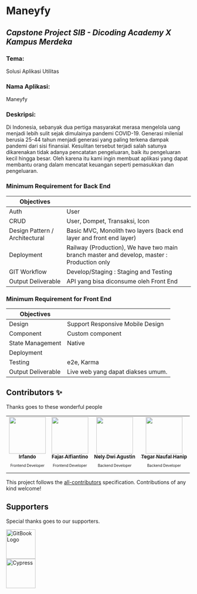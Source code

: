 # Maneyfy
## _Capstone Project SIB - Dicoding Academy X Kampus Merdeka_

### Tema:
Solusi Aplikasi Utilitas

### Nama Aplikasi:
Maneyfy

### Deskripsi:
Di Indonesia, sebanyak dua pertiga masyarakat merasa mengelola uang menjadi lebih sulit sejak dimulainya pandemi COVID-19. Generasi milenial berusia 25-44 tahun menjadi generasi yang paling terkena dampak pandemi dari sisi finansial. Kesulitan tersebut terjadi salah satunya dikarenakan tidak adanya pencatatan pengeluaran, baik itu pengeluaran kecil hingga besar. Oleh karena itu kami ingin membuat aplikasi yang dapat membantu orang dalam mencatat keuangan seperti pemasukkan dan pengeluaran.

### Minimum Requirement for Back End

| Objectives |  |
| ------ | ------ |
| Auth | User |
| CRUD | User, Dompet, Transaksi, Icon |
| Design Pattern / Architectural | Basic MVC, Monolith two layers (back end layer and front end layer) |
| Deployment | Railway (Production), We have two main branch master and develop, master : Production only |
| GIT Workflow | Develop/Staging : Staging and Testing |
| Output Deliverable | API yang bisa diconsume oleh Front End |

### Minimum Requirement for Front End

| Objectives |  |
| ------ | ------ |
| Design | Support Responsive Mobile Design |
| Component | Custom component |
| State Management | Native |
| Deployment |  |
| Testing | e2e, Karma |
| Output Deliverable | Live web yang dapat diakses umum. |

## Contributors ✨

Thanks goes to these wonderful people

<!-- ALL-CONTRIBUTORS-LIST:START - Do not remove or modify this section -->
<!-- prettier-ignore-start -->
<!-- markdownlint-disable -->
<table>
  <tr>
    <td align="center"><a href="https://github.com/IrfandoAritonang"><img src="https://avatars.githubusercontent.com/u/75372211?v=4" width="100px;" alt=""/><br /><sub><b>Irfando</b></sub></a><br /><p style="font-size:10px">Frontend Developer</p></td>
    <td align="center"><a href="https://github.com/fajaralf"><img src="https://avatars.githubusercontent.com/u/91827168?v=4" width="100px;" alt=""/><br /><sub><b>Fajar Alfiantino</b></sub></a><br /><p style="font-size:10px">Frontend Developer</p></td>
    <td align="center"><a href="https://github.com/nee18"><img src="https://avatars.githubusercontent.com/u/99226926?v=4" width="100px;" alt=""/><br /><sub><b>Nely Dwi Agustin</b></sub></a><br /><p style="font-size:10px">Backend Developer</p></td>
    <td align="center"><a href="https://github.com/TegarNH"><img src="https://avatars.githubusercontent.com/u/55114771?v=4" width="100px;" alt=""/><br /><sub><b>Tegar Naufal Hanip</b></sub></a><br /><p style="font-size:10px">Backend Developer</p></td>
  </tr>
</table>

<!-- markdownlint-restore -->
<!-- prettier-ignore-end -->

<!-- ALL-CONTRIBUTORS-LIST:END -->

This project follows the [all-contributors](https://github.com/all-contributors/all-contributors) specification. Contributions of any kind welcome!

## Supporters

Special thanks goes to our supporters.

<p>
  <a href="https://www.gitbook.com/" target="_blank" rel="noopener noreferrer"><img height="80" src="https://kampusmerdeka.kemdikbud.go.id/static/media/logo-white@2x.5330316a.webp" alt="GitBook Logo"></a></br>
  <a href="https://www.cypress.io/" target="_blank" rel="noopener noreferrer"><img height="80" alt="Cypress" src="https://kampusmerdeka.kemdikbud.go.id/static/media/logo-pendidikan@2x.0ce0acdc.webp" /></a>
</p>
